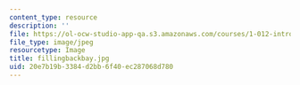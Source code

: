 ```yaml
---
content_type: resource
description: ''
file: https://ol-ocw-studio-app-qa.s3.amazonaws.com/courses/1-012-introduction-to-civil-engineering-design-spring-2002/20e7b19b3384d2bb6f40ec287068d780_fillingbackbay.jpg
file_type: image/jpeg
resourcetype: Image
title: fillingbackbay.jpg
uid: 20e7b19b-3384-d2bb-6f40-ec287068d780
---
```

